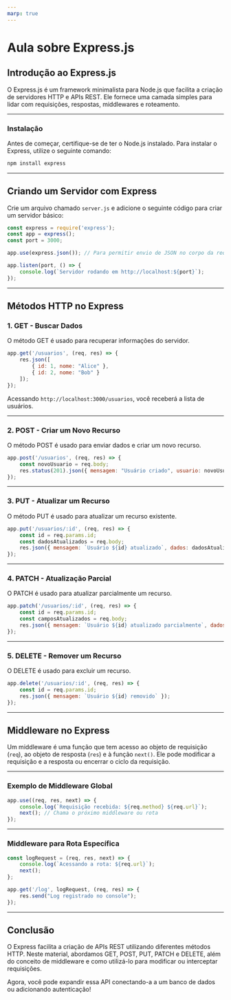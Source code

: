 ```yaml
---
marp: true
---
```


# Aula sobre Express.js

## Introdução ao Express.js

O Express.js é um framework minimalista para Node.js que facilita a criação de servidores HTTP e APIs REST. Ele fornece uma camada simples para lidar com requisições, respostas, middlewares e roteamento.

---

### Instalação

Antes de começar, certifique-se de ter o Node.js instalado. Para instalar o Express, utilize o seguinte comando:

```sh
npm install express
```

---

## Criando um Servidor com Express

Crie um arquivo chamado `server.js` e adicione o seguinte código para criar um servidor básico:

```js
const express = require('express');
const app = express();
const port = 3000;

app.use(express.json()); // Para permitir envio de JSON no corpo da requisição

app.listen(port, () => {
    console.log(`Servidor rodando em http://localhost:${port}`);
});
```

---

## Métodos HTTP no Express

### 1. GET - Buscar Dados

O método GET é usado para recuperar informações do servidor.

```js
app.get('/usuarios', (req, res) => {
    res.json([
        { id: 1, nome: "Alice" },
        { id: 2, nome: "Bob" }
    ]);
});
```

Acessando `http://localhost:3000/usuarios`, você receberá a lista de usuários.

---

### 2. POST - Criar um Novo Recurso

O método POST é usado para enviar dados e criar um novo recurso.

```js
app.post('/usuarios', (req, res) => {
    const novoUsuario = req.body;
    res.status(201).json({ mensagem: "Usuário criado", usuario: novoUsuario });
});
```

---

### 3. PUT - Atualizar um Recurso

O método PUT é usado para atualizar um recurso existente.

```js
app.put('/usuarios/:id', (req, res) => {
    const id = req.params.id;
    const dadosAtualizados = req.body;
    res.json({ mensagem: `Usuário ${id} atualizado`, dados: dadosAtualizados });
});
```

---

### 4. PATCH - Atualização Parcial

O PATCH é usado para atualizar parcialmente um recurso.

```js
app.patch('/usuarios/:id', (req, res) => {
    const id = req.params.id;
    const camposAtualizados = req.body;
    res.json({ mensagem: `Usuário ${id} atualizado parcialmente`, dados: camposAtualizados });
});
```

---

### 5. DELETE - Remover um Recurso

O DELETE é usado para excluir um recurso.

```js
app.delete('/usuarios/:id', (req, res) => {
    const id = req.params.id;
    res.json({ mensagem: `Usuário ${id} removido` });
});
```

---

## Middleware no Express

Um middleware é uma função que tem acesso ao objeto de requisição (`req`), ao objeto de resposta (`res`) e à função `next()`. Ele pode modificar a requisição e a resposta ou encerrar o ciclo da requisição.

---

### Exemplo de Middleware Global

```js
app.use((req, res, next) => {
    console.log(`Requisição recebida: ${req.method} ${req.url}`);
    next(); // Chama o próximo middleware ou rota
});
```

---

### Middleware para Rota Específica

```js
const logRequest = (req, res, next) => {
    console.log(`Acessando a rota: ${req.url}`);
    next();
};

app.get('/log', logRequest, (req, res) => {
    res.send("Log registrado no console");
});
```

---

## Conclusão

O Express facilita a criação de APIs REST utilizando diferentes métodos HTTP. Neste material, abordamos GET, POST, PUT, PATCH e DELETE, além do conceito de middleware e como utilizá-lo para modificar ou interceptar requisições.

Agora, você pode expandir essa API conectando-a a um banco de dados ou adicionando autenticação!

